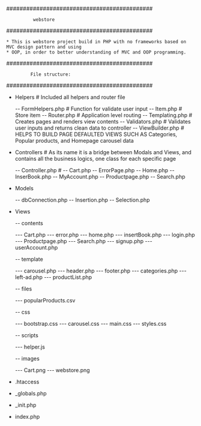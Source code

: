 
############################################
            
              webstore

############################################


    * This is webstore project build in PHP with no frameworks based on MVC design pattern and using 
    * OOP, in order to better understanding of MVC and OOP programming.


############################################

             File structure:

############################################

  - Helpers  # Included all helpers and router file
  
    -- FormHelpers.php   # Function for validate user input 
    -- Item.php          # Store item
    -- Router.php        # Application level routing
    -- Templating.php    # Creates pages and renders view contents
    -- Validators.php    # Validates user inputs and returns clean data to controller
    -- ViewBuilder.php   # HELPS TO BUILD PAGE DEFAULTED VIEWS SUCH AS Categories, Popular products, and Homepage carousel data
  
  - Controllers # As its name it is a bridge between Modals and Views, and contains all the business logics, one class for each specific page
    
    -- Controller.php   #
    -- Cart.php
    -- ErrorPage.php
    -- Home.php
    -- InserBook.php
    -- MyAccount.php
    -- Productpage.php
    -- Search.php
  
  - Models
  
    -- dbConnection.php
    -- Insertion.php
    -- Selection.php
  
  - Views
  
    -- contents
    
      --- Cart.php
      --- error.php
      --- home.php
      --- insertBook.php
      --- login.php
      --- Productpage.php
      --- Search.php
      --- signup.php
      --- userAccount.php
      
    -- template
    
      --- carousel.php
      --- header.php
      --- footer.php
      --- categories.php
      --- left-ad.php
      --- productList.php
      
    -- files
      
      --- popularProducts.csv
        
    -- css
    
      --- bootstrap.css
      --- carousel.css
      --- main.css
      --- styles.css
    
    -- scripts
      
      --- helper.js
      
    -- images
      
      --- Cart.png
      --- webstore.png
      
  - .htaccess
  - _globals.php
  - _init.php
  - index.php
